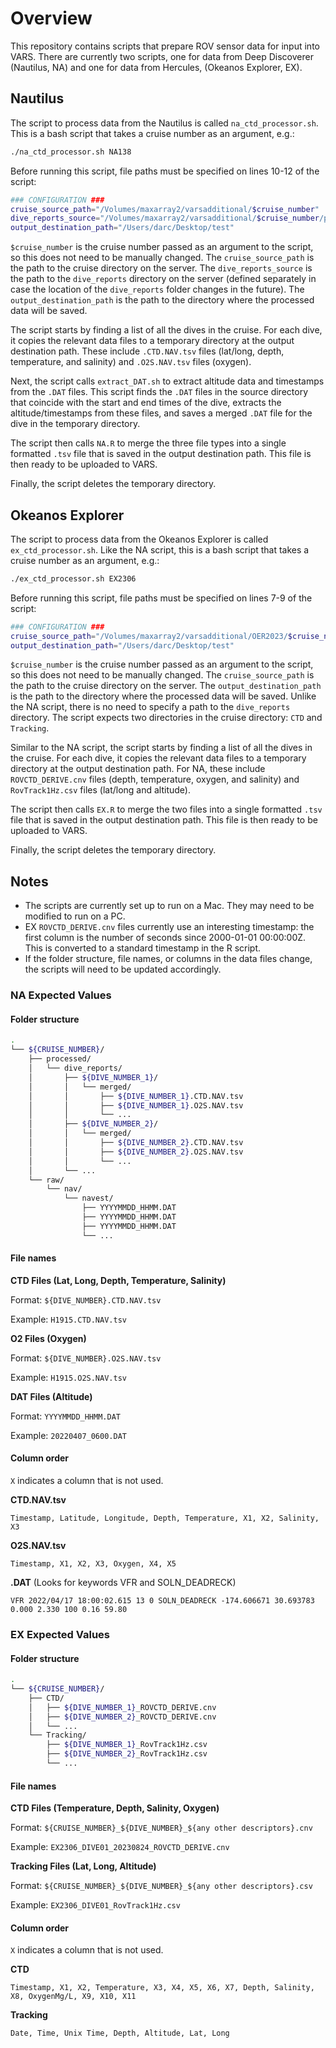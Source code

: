 # Overview 

This repository contains scripts that prepare ROV sensor data for input into VARS. There are currently two scripts, one for data from Deep Discoverer (Nautilus, NA) and one for data from Hercules, (Okeanos Explorer, EX).

## Nautilus

The script to process data from the Nautilus is called `na_ctd_processor.sh`. This is a bash script that takes a cruise number as an argument, e.g.:

```bash
./na_ctd_processor.sh NA138
```

Before running this script, file paths must be specified on lines 10-12 of the script:

```bash
### CONFIGURATION ###
cruise_source_path="/Volumes/maxarray2/varsadditional/$cruise_number"
dive_reports_source="/Volumes/maxarray2/varsadditional/$cruise_number/processed/dive_reports"
output_destination_path="/Users/darc/Desktop/test"
```

`$cruise_number` is the cruise number passed as an argument to the script, so this does not need to be manually changed. The `cruise_source_path` is the path to the cruise directory on the server. The `dive_reports_source` is the path to the `dive_reports` directory on the server (defined separately in case the location of the `dive_reports` folder changes in the future). The `output_destination_path` is the path to the directory where the processed data will be saved.

The script starts by finding a list of all the dives in the cruise. For each dive, it copies the relevant data files to a temporary directory at the output destination path. These include `.CTD.NAV.tsv` files (lat/long, depth, temperature, and salinity) and `.O2S.NAV.tsv` files (oxygen).

Next, the script calls `extract_DAT.sh` to extract altitude data and timestamps from the `.DAT` files. This script finds the `.DAT` files in the source directory that coincide with the start and end times of the dive, extracts the altitude/timestamps from these files, and saves a merged `.DAT` file for the dive in the temporary directory.

The script then calls `NA.R` to merge the three file types into a single formatted `.tsv` file that is saved in the output destination path. This file is then ready to be uploaded to VARS.

Finally, the script deletes the temporary directory.

## Okeanos Explorer

The script to process data from the Okeanos Explorer is called `ex_ctd_processor.sh`. Like the NA script, this is a bash script that takes a cruise number as an argument, e.g.:

```bash
./ex_ctd_processor.sh EX2306
```

Before running this script, file paths must be specified on lines 7-9 of the script:

```bash
### CONFIGURATION ###
cruise_source_path="/Volumes/maxarray2/varsadditional/OER2023/$cruise_number"
output_destination_path="/Users/darc/Desktop/test"
```

`$cruise_number` is the cruise number passed as an argument to the script, so this does not need to be manually changed. The `cruise_source_path` is the path to the cruise directory on the server. The `output_destination_path` is the path to the directory where the processed data will be saved. Unlike the NA script, there is no need to specify a path to the `dive_reports` directory. The script expects two directories in the cruise directory: `CTD` and `Tracking`.

Similar to the NA script, the script starts by finding a list of all the dives in the cruise. For each dive, it copies the relevant data files to a temporary directory at the output destination path. For NA, these include `ROVCTD_DERIVE.cnv` files (depth, temperature, oxygen, and salinity) and `RovTrack1Hz.csv` files (lat/long and altitude).

The script then calls `EX.R` to merge the two files into a single formatted `.tsv` file that is saved in the output destination path. This file is then ready to be uploaded to VARS.

Finally, the script deletes the temporary directory.

## Notes

- The scripts are currently set up to run on a Mac. They may need to be modified to run on a PC.
- EX `ROVCTD_DERIVE.cnv` files currently use an interesting timestamp: the first column is the number of seconds since 2000-01-01 00:00:00Z. This is converted to a standard timestamp in the R script.
- If the folder structure, file names, or columns in the data files change, the scripts will need to be updated accordingly.

### NA Expected Values

#### Folder structure

```bash
.
└── ${CRUISE_NUMBER}/
    ├── processed/
    │   └── dive_reports/
    │       ├── ${DIVE_NUMBER_1}/
    │       │   └── merged/
    │       │       ├── ${DIVE_NUMBER_1}.CTD.NAV.tsv
    │       │       ├── ${DIVE_NUMBER_1}.O2S.NAV.tsv
    │       │       └── ...
    │       ├── ${DIVE_NUMBER_2}/
    │       │   └── merged/
    │       │       ├── ${DIVE_NUMBER_2}.CTD.NAV.tsv
    │       │       ├── ${DIVE_NUMBER_2}.O2S.NAV.tsv
    │       │       └── ...
    │       └── ...
    └── raw/
        └── nav/
            └── navest/
                ├── YYYYMMDD_HHMM.DAT
                ├── YYYYMMDD_HHMM.DAT
                ├── YYYYMMDD_HHMM.DAT
                └── ...
```

#### File names

**CTD Files (Lat, Long, Depth, Temperature, Salinity)**

Format: `${DIVE_NUMBER}.CTD.NAV.tsv` 

Example: `H1915.CTD.NAV.tsv`

**O2 Files (Oxygen)**

Format: `${DIVE_NUMBER}.O2S.NAV.tsv`

Example: `H1915.O2S.NAV.tsv`

**DAT Files (Altitude)**

Format: `YYYYMMDD_HHMM.DAT`

Example: `20220407_0600.DAT`

#### Column order
`X` indicates a column that is not used.

**CTD.NAV.tsv**
```
Timestamp, Latitude, Longitude, Depth, Temperature, X1, X2, Salinity, X3
```

**O2S.NAV.tsv**
```
Timestamp, X1, X2, X3, Oxygen, X4, X5
```

**.DAT** (Looks for keywords VFR and SOLN_DEADRECK)
```
VFR 2022/04/17 18:00:02.615 13 0 SOLN_DEADRECK -174.606671 30.693783 0.000 2.330 100 0.16 59.80 
```


### EX Expected Values

#### Folder structure

```bash
.
└── ${CRUISE_NUMBER}/
    ├── CTD/
    │   ├── ${DIVE_NUMBER_1}_ROVCTD_DERIVE.cnv
    │   ├── ${DIVE_NUMBER_2}_ROVCTD_DERIVE.cnv
    │   └── ...
    └── Tracking/
        ├── ${DIVE_NUMBER_1}_RovTrack1Hz.csv
        ├── ${DIVE_NUMBER_2}_RovTrack1Hz.csv
        └── ...
```

#### File names

**CTD Files (Temperature, Depth, Salinity, Oxygen)**

Format: `${CRUISE_NUMBER}_${DIVE_NUMBER}_${any other descriptors}.cnv`

Example: `EX2306_DIVE01_20230824_ROVCTD_DERIVE.cnv`

**Tracking Files (Lat, Long, Altitude)**

Format: `${CRUISE_NUMBER}_${DIVE_NUMBER}_${any other descriptors}.csv`

Example: `EX2306_DIVE01_RovTrack1Hz.csv`

#### Column order
`X` indicates a column that is not used.

**CTD**
```
Timestamp, X1, X2, Temperature, X3, X4, X5, X6, X7, Depth, Salinity, X8, OxygenMg/L, X9, X10, X11
```

**Tracking**
```
Date, Time, Unix Time, Depth, Altitude, Lat, Long
```
